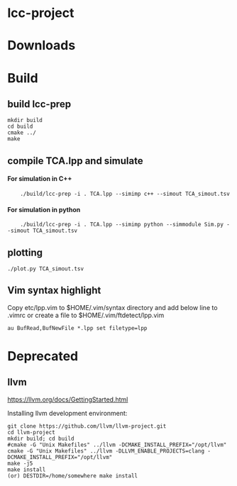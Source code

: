 # lcc-project


# Downloads

# Build
## build lcc-prep
    
	mkdir build
	cd build
	cmake ../
	make


## compile TCA.lpp and simulate

#### For simulation in C++
        ./build/lcc-prep -i . TCA.lpp --simimp c++ --simout TCA_simout.tsv

#### For simulation in python
        ./build/lcc-prep -i . TCA.lpp --simimp python --simmodule Sim.py --simout TCA_simout.tsv

## plotting

	./plot.py TCA_simout.tsv


## Vim syntax highlight
Copy etc/lpp.vim to $HOME/.vim/syntax directory and add below line to .vimrc or create a file to $HOME/.vim/ftdetect/lpp.vim
```
au BufRead,BufNewFile *.lpp set filetype=lpp
```


# Deprecated
## llvm
https://llvm.org/docs/GettingStarted.html  

Installing llvm development environment:  

    git clone https://github.com/llvm/llvm-project.git
    cd llvm-project
    mkdir build; cd build
    #cmake -G "Unix Makefiles" ../llvm -DCMAKE_INSTALL_PREFIX="/opt/llvm"
    cmake -G "Unix Makefiles" ../llvm -DLLVM_ENABLE_PROJECTS=clang -DCMAKE_INSTALL_PREFIX="/opt/llvm"
    make -j5
    make install 
    (or) DESTDIR=/home/somewhere make install


